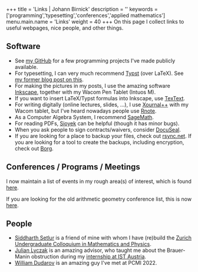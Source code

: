 +++
title = 'Links | Johann Birnick'
description = ''
keywords = ['programming','typesetting','conferences','applied mathematics']
menu.main.name = 'Links'
weight = 40
+++
On this page I collect links to useful webpages, nice people, and other things.

## Software

- See [my GitHub](https://github.com/jbirnick) for a few programming projects I've made publicly available.
- For typesetting, I can very much recommend [Typst](https://typst.app/) (over LaTeX). See [my former blog post on this](/posts/typesetting-comparison/).
- For making the pictures in my posts, I use the amazing software [Inkscape](https://inkscape.org/), together with my Wacom Pen Tablet (Intuos M).
- If you want to insert LaTeX/Typst formulas into Inkscape, use [TexText](https://github.com/textext/textext).
- For writing digitally (online lectures, slides, ...), I use [Xournal++](https://xournalpp.github.io/) with my Wacom tablet, but I've heard nowadays people use [Rnote](https://rnote.flxzt.net/).
- As a Computer Algebra System, I recommend [SageMath](https://www.sagemath.org/).
- For reading PDFs, [Sioyek](https://sioyek.info/) can be helpful (though it has minor bugs).
- When you ask people to sign contracts/waivers, consider [DocuSeal](https://www.docuseal.co/).
- If you are looking for a place to backup your files, check out [rsync.net](https://www.rsync.net/cloudstorage.html).
  If you are looking for a tool to create the backups, including encryption, check out [Borg](https://www.borgbackup.org/).

## Conferences / Programs / Meetings

I now maintain a list of events in my rough area(s) of interest, which is found [here](/conferences/).

If you are looking for the old arithmetic geometry conference list, this is now [here](/conferences/numbertheory/).

## People

- [Siddharth Setlur](https://siddharthsetlur.github.io/) is a friend of mine with whom I have (re)build the [Zurich Undergraduate Colloquium in Mathematics and Physics](https://zucmap.ethz.ch/).
- [Julian Lyczak](https://www.julianlyczak.nl/) is an amazing advisor, who taught me about the Brauer-Manin obstruction during my [internship at IST Austria](https://phd.pages.ist.ac.at/isternship/).
- [William Dudarov](https://sites.google.com/view/william-dudarov/) is an amazing guy I've met at PCMI 2022.
